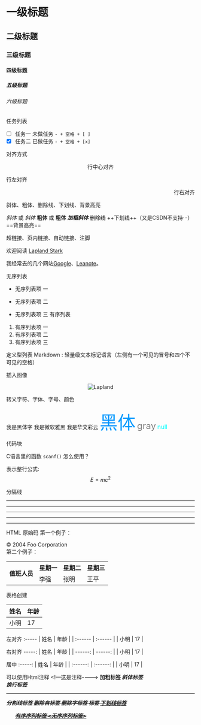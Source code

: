 # 一级标题
## 二级标题
### 三级标题
#### 四级标题
##### 五级标题
###### 六级标题  <!--最多6级标题-->

任务列表
- [ ] 任务一 未做任务 `- + 空格 + [ ]`
- [x] 任务二 已做任务 `- + 空格 + [x]`

对齐方式

<center>行中心对齐</center>
<p align="left">行左对齐</p>
<p align="right">行右对齐</p>


斜体、粗体、删除线、下划线、背景高亮


*斜体* 或 _斜体_
**粗体** 或 __粗体__
***加粗斜体***
~~删除线~~
++下划线++（又是CSDN不支持···）
==背景高亮==


超链接、页内链接、自动链接、注脚

欢迎阅读 [Lapland Stark](https://blog.csdn.net/weixin_45494811)


我经常去的几个网站[Google][1]、[Leanote][2]。

[1]:http://www.google.com
[2]:http://www.leanote.com

无序列表
* 无序列表项 一
+ 无序列表项 二
- 无序列表项 三
有序列表
1. 有序列表项 一
2. 有序列表项 二
3. 有序列表项 三
   

定义型列表
Markdown
:   轻量级文本标记语言（左侧有一个可见的冒号和四个不可见的空格）

插入图像

<center>  <!--开始居中对齐-->

![Lapland](https://i-blog.csdnimg.cn/blog_migrate/0ef591420251b009b3ce5151928bb742.png "Lapland")
</center> <!--结束居中对齐-->

转义字符、字体、字号、颜色

<font face="黑体">我是黑体字</font>
<font face="微软雅黑">我是微软雅黑</font>
<font face="STCAIYUN">我是华文彩云</font>
<font color=#0099ff size=12 face="黑体">黑体</font>
<font color=gray size=5>gray</font>
<font color=#00ffff size=3>null</font>

代码块

C语言里的函数 `scanf()` 怎么使用？

表示整行公式:
$$
E = m c^2
$$


分隔线

* * *
***
*****
- - -
-----------

HTML 原始码
第一个例子：
<div class="footer">
© 2004 Foo Corporation
</div>
第二个例子：
<center>

<table>
<tr>
<th rowspan="2">值班人员</th>
<th>星期一</th>
<th>星期二</th>
<th>星期三</th>
</tr>
<tr>
<td>李强</td>
<td>张明</td>
<td>王平</td>
</tr>
</table>

</center>

表格创建

| 姓名 | 年龄 |
| ------ | ------ |
| 小明 | 17 |

左对齐 :-----
| 姓名 | 年龄 |
| :------ | :------ |
| 小明 | 17 |

右对齐 -----:
| 姓名 | 年龄 |
| ------: | ------: |
| 小明 | 17 |

居中 :-----:
| 姓名 | 年龄 |
| :------: | :------: |
| 小明 | 17 |

可以使用Html注释 <!—这是注释---->
<strong>加粗标签 <em>斜体标签 <br>换行标签 <hr>分割线标签 <s>删除自标签 <del>删除字标签 <span>标签 <u>下划线标签 <ol>有序序列标签 <无序序列标签>